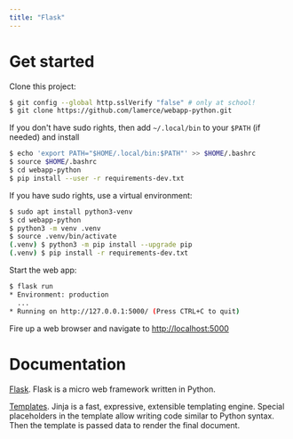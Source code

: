 ```yaml
---
title: "Flask"
---
```


# Get started

Clone this project:

```sh
$ git config --global http.sslVerify "false" # only at school!
$ git clone https://github.com/lamerce/webapp-python.git
```

If you don't have sudo rights, then add `~/.local/bin` to your `$PATH` (if needed) and install 

```sh
$ echo 'export PATH="$HOME/.local/bin:$PATH"' >> $HOME/.bashrc
$ source $HOME/.bashrc
$ cd webapp-python
$ pip install --user -r requirements-dev.txt
```

If you have sudo rights, use a virtual environment:

```sh
$ sudo apt install python3-venv
$ cd webapp-python
$ python3 -m venv .venv
$ source .venv/bin/activate
(.venv) $ python3 -m pip install --upgrade pip
(.venv) $ pip install -r requirements-dev.txt
```

Start the web app:

```sh
$ flask run
* Environment: production
  ...
* Running on http://127.0.0.1:5000/ (Press CTRL+C to quit)
```

Fire up a web browser and navigate to [http://localhost:5000](http://localhost:5000)

# Documentation

[Flask](https://flask.palletsprojects.com/en/2.0.x/quickstart/). Flask is a micro web framework written in Python.

[Templates](https://jinja.palletsprojects.com/en/3.0.x/templates/). Jinja is a fast, expressive, extensible templating engine. Special placeholders in the template allow writing code similar to Python syntax. Then the template is passed data to render the final document.